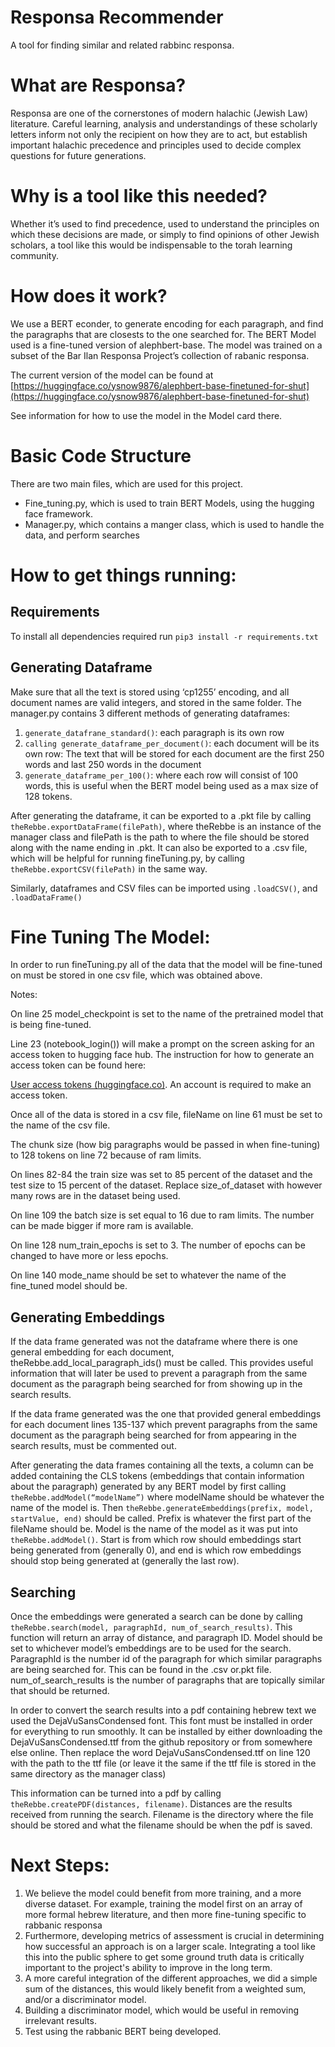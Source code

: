 <!-----

Yay, no errors, warnings, or alerts!

Conversion time: 0.4 seconds.


Using this Markdown file:

1. Paste this output into your source file.
2. See the notes and action items below regarding this conversion run.
3. Check the rendered output (headings, lists, code blocks, tables) for proper
   formatting and use a linkchecker before you publish this page.

Conversion notes:

* Docs to Markdown version 1.0β33
* Tue Aug 02 2022 02:03:05 GMT-0700 (PDT)
* Source doc: readme
----->


# Responsa Recommender

A tool for finding similar and related rabbinc responsa. 

# What are Responsa?

Responsa are one of the cornerstones of modern halachic (Jewish Law) literature. Careful learning, analysis and understandings of these scholarly letters inform not only the recipient on how they are to act, but establish important halachic precedence and principles used to decide complex questions for future generations.

# Why is a tool like this needed? 

Whether it’s used to find precedence, used to understand the principles on which these decisions are made, or simply to find opinions of other Jewish scholars, a tool like this would be indispensable to the torah learning community.  

# How does it work? 

We use a BERT econder, to generate encoding for each paragraph, and find the paragraphs that are closests to the one searched for.  The BERT Model used is a fine-tuned version of alephbert-base. The model was trained on a subset of the Bar Ilan Responsa  Project’s collection of rabanic responsa.

The current version of the model can be found at [https://huggingface.co/ysnow9876/alephbert-base-finetuned-for-shut](https://huggingface.co/ysnow9876/alephbert-base-finetuned-for-shut)

See information for how to use the model in the Model card there.

# Basic Code Structure

There are two main files, which are used for this project. 



* Fine_tuning.py, which is used to train BERT Models, using the hugging face framework. 
* Manager.py, which contains a manger class, which is used to handle the data, and perform searches

# How to get things running:

## Requirements

To install all dependencies required run `pip3 install -r requirements.txt`

## Generating Dataframe

Make sure that all the text is stored using ‘cp1255’ encoding, and all document names are valid integers, and stored in the same folder.
The manager.py contains 3 different methods of generating dataframes:
1. `generate_datafrane_standard()`: each paragraph is its own row
2. `calling generate_dataframe_per_document()`: each document will be its own row:  The text that will be stored for each document are the first 250 words and last 250 words in the document
3. `generate_dataframe_per_100()`:  where each row will consist of 100 words, this is useful when the BERT model being used as a max size of 128 tokens. 

After generating the dataframe, it can be exported to a .pkt file by calling `theRebbe.exportDataFrame(filePath)`, where theRebbe is an instance of the manager class and filePath is the path to where the file should be stored along with the name ending in .pkt. It can also be exported to a .csv file, which will be helpful for running fineTuning.py, by calling `theRebbe.exportCSV(filePath)` in the same way. 

Similarly, dataframes and CSV files can be imported using `.loadCSV()`, and `.loadDataFrame()` 

# Fine Tuning The Model:

In order to run fineTuning.py all of the data that the model will be fine-tuned on must be stored in one csv file, which was obtained above.

Notes:

On line 25 model_checkpoint is set to the name of the pretrained model that is being fine-tuned.

Line 23 (notebook_login()) will make a prompt on the screen asking for an access token to hugging face hub. The instruction for how to generate an access token can be found here: 

[User access tokens (huggingface.co)](https://huggingface.co/docs/hub/security-tokens). An account is required to make an access token.

Once all of the data is stored in a csv file, fileName on line 61 must be set to the name of the csv file.

The chunk size (how big paragraphs would be passed in when fine-tuning) to 128 tokens on line 72 because of ram limits.

On lines 82-84 the train size was set to 85 percent of the dataset and the test size to 15 percent of the dataset. Replace size_of_dataset with however many rows are in the dataset being used.

On line 109 the batch size is set equal to 16 due to ram limits. The number can be made bigger if more ram is available.

On line 128 num_train_epochs is set to 3. The number of epochs can be changed to have more or less epochs.

On line 140 mode_name should be set to whatever the name of the fine_tuned model should be.

## Generating Embeddings

If the data frame generated was not the dataframe where there is one general embedding for each document, theRebbe.add_local_paragraph_ids()  must be called. This provides useful information that will later be used to prevent a paragraph from the same document as the paragraph being searched for from showing up in the search results.

If the data frame generated was the one that provided general embeddings for each document lines 135-137 which prevent paragraphs from the same document as the paragraph being searched for from appearing in the search results, must be commented out.

After generating the data frames containing all the texts, a column can be added containing the CLS tokens (embeddings that contain information about the paragraph) generated by any BERT model by first calling `theRebbe.addModel(“modelName”)` where modelName should be whatever the name of the model is. Then `theRebbe.generateEmbeddings(prefix, model, startValue, end)` should be called. Prefix is whatever the first part of the fileName should be. Model is the name of the model as it was put into `theRebbe.addModel()`. Start is from which row should embeddings start being generated from (generally 0), and end is which row embeddings should stop being generated at (generally the last row).

## Searching

Once the embeddings were generated a search can be done by calling `theRebbe.search(model, paragraphId, num_of_search_results)`. This function will return an array of distance, and paragraph ID. Model should be set to whichever model’s embeddings are to be used for the search. ParagraphId is the number id of the paragraph for which similar paragraphs are being searched for. This can be found in the .csv or.pkt file. num_of_search_results is the number of paragraphs that are topically similar that should be returned. 

In order to convert the search results into a pdf containing hebrew text we used the DejaVuSansCondensed font. This font must be installed in order for everything to run smoothly. It can be installed by either downloading the DejaVuSansCondensed.ttf from the github repository or from somewhere else online. Then replace the word DejaVuSansCondensed.ttf on line 120 with the path to the ttf file (or leave it the same if the ttf file is stored in the same directory as the manager class)

This information can be turned into a pdf by calling `theRebbe.createPDF(distances, filename)`. Distances are the results received from running the search. Filename is the directory where the file should be stored and what the filename should be when the pdf is saved.

# Next Steps:



1. We believe the model could benefit from more training, and a more diverse dataset. For example, training the model first on an array of more formal hebrew literature, and then more fine-tuning specific to rabbanic responsa
2. Furthermore, developing metrics of assessment is crucial in determining how successful an approach is on a larger scale. Integrating a tool like this into the public sphere to get some ground truth data is critically important to the project's ability to improve in the long term. 
3. A more careful integration of the different approaches, we did a simple sum of the distances, this would likely benefit from a weighted sum, and/or a discriminator model. 
4. Building a discriminator model, which would be useful in removing irrelevant results. 
5. Test using the rabbanic BERT being developed.
